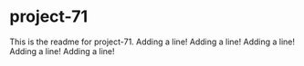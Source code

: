 # project-71

This is the readme for project-71.
Adding a line!
Adding a line!
Adding a line!
Adding a line!
Adding a line!
